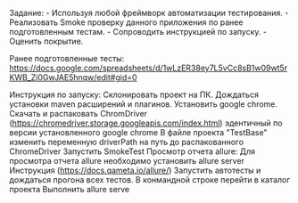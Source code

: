 Задание:
    - Используя любой фреймворк автоматизации тестирования.
    - Реализовать Smoke проверку данного приложения по ранее подготовленным тестам.
    - Сопроводить инструкцией по запуску.
    - Оценить покрытие.



Ранее подготовленные тесты:
    https://docs.google.com/spreadsheets/d/1wLzER38ey7L5vCc8sB1w09wt5rKWB_Zi0GwJAE5hnqw/edit#gid=0

Инструкция по запуску:
    Склонировать проект на ПК.
    Дождаться установки maven расширений и плагинов.
    Установить google chrome.
    Скачать и распаковать ChromDriver (https://chromedriver.storage.googleapis.com/index.html) эдентичный по версии установленного google chrome
    В файле проекта "TestBase" изменить переменную driverPath на путь до распакованного ChromeDriver
    Запустить  SmokeTest
Просмотр отчета allure:
    Для просмотра отчета allure необходимо установить allure server
    Инструкция (https://docs.qameta.io/allure/)
    Запустить автотесты и дождаться прогона всех тестов.
    В конмандной строке перейти в каталог проекта
    Выполнить allure serve

